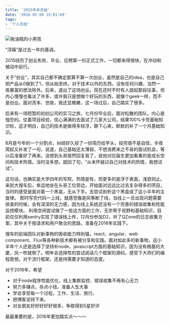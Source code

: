 ```yaml
---
title: '2015年末总结'
date: '2016-01-04 15:01:49'
tags:
- '个人总结'
---
```


![拖油瓶的小男孩](http://image-2.plusman.cn/image/拖油瓶的小男孩.jpg)

“浮躁”是过去一年的基调。

2015经历了创业失败、毕业、应聘第一份正式工作，一切都来得很快，在冲动和被动中前行。

<!-- more -->

关于“创业”，其实自己都不确定那算不算一次创业，虽然是自己的idea，也是自己把产品从0做到了1，但从始至终。对于技术以外的东西，没有任何兴趣，当然一夜暴富的想法除外。后来，退出了这场创业。现在还时不时有人提起那段往事，但内心慢慢也看淡了许多，或许我只是想做个好玩的东西，就像个geek一样，而不是创业。面对资本、世故，我还显稚嫩，这一场过后，自己踏实了很多。

后来有一场短暂的初创公司的实习之旅，七月份毕业后，面对松散的团队，内心是惶恐的。仗着项目经验，信心满满的去面试了几家大公司，结果100%卡壳基础知识轮，这才明白，自己的技术是做得多轻浮，静下心来，默默的补了一个月基础知识。

8月是今年的一个分割点，纠结好久投了一份简历给芋头，投完很不是自信，半夜爬起又补发了一句，说道，自己基础还太薄弱，不想浪费来之不易的面试机会，等以后准备好了再来。没想到头哥居然回复我了，说他对应届生更加看重的是成长空间和技术热情。当时没多想，就回了句，“从未怀疑过自己对技术的热情，我想试试”。

这句话，也确实是大学四年的写照，热情是有，但更多的是浮于表面，浅尝则止。
来到大搜车后，幸运地坐在头哥工位旁边，开始面对远远比过去复杂得多的项目，当时的感受是面对着一个黑盒，无从下手。去尝试剖析这个黑盒成了这小半年的主旋律。
那时写完代码一上线，就感觉像是风筝断了线，当线上一旦出现问题需要排查的时候，会有深深的无力感，因为线上系统还没有一个完善的错误收集和性能监控模块。
利用空闲尝试做了一些这方面的工作，无奈宥于视野和基础知识，目前仅仅利用sentry实现了错误栈上传，12月份参加D2，听了QZone的日志收集方案，其中关于按请求和用户聚合的思路，准备在2016年实践下。

搜车的前端团队对新事物的吸收能力特别强，react、angular、web component、Flux等各种新技术都有被分享和实践。面对如此多的新事物，这小半年个人还是选择了坚持补node、javascript方面的基础知识，因为没有根基的大厦，风一吹就倒了。明年会选择性的尝试阅读几个框架的源码，感受下大师们的编程思想。对于流行框架，还是持需要才知道的态度。

对于2016年，希望
* 对于node程序性能优化、线上集群监控、错误收集不再有心无力
* 努力多赚点，存点小钱，准备人生大事
* 学会享受每一个过程，工作、生活、旅行。
* 把博客坚持下来。
* 对女朋友好好好好好很多，争取得到5星好评

最最重要的是，2016年更加踏实点～～～
